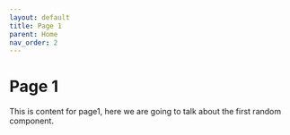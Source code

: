 ```yaml
---
layout: default
title: Page 1
parent: Home
nav_order: 2
---
```


# Page 1

This is content for page1, here we are going to talk about the first random component. 
